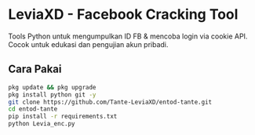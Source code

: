# LeviaXD - Facebook Cracking Tool

Tools Python untuk mengumpulkan ID FB & mencoba login via cookie API.
Cocok untuk edukasi dan pengujian akun pribadi.

## Cara Pakai
```bash
pkg update && pkg upgrade
pkg install python git -y
git clone https://github.com/Tante-LeviaXD/entod-tante.git
cd entod-tante
pip install -r requirements.txt
python Levia_enc.py
